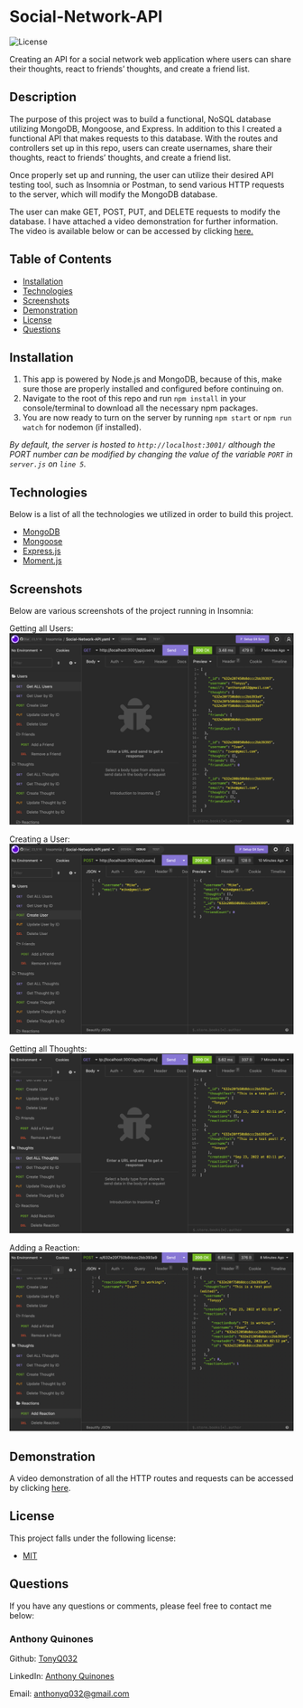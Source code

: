 # Social-Network-API
![License](https://img.shields.io/static/v1?label=License&message="MIT&color=BLUE)

Creating an API for a social network web application where users can share their thoughts, react to friends’ thoughts, and create a friend list.


## Description
The purpose of this project was to build a functional, NoSQL database utilizing MongoDB, Mongoose, and Express. In addition to this I created a functional API that makes requests to this database. With the routes and controllers set up in this repo, users can create usernames, share their thoughts, react to friends’ thoughts, and create a friend list.

Once properly set up and running, the user can utilize their desired API testing tool, such as Insomnia or Postman, to send various HTTP requests to the server, which will modify the MongoDB database.

The user can make GET, POST, PUT, and DELETE requests to modify the database. I have attached a video demonstration for further information. The video is available below or can be accessed by clicking [here.](https://drive.google.com/file/d/1ccHM2lLSTu8I6NJQHosgy9FS_IAcPvXq/view)


## Table of Contents
* [Installation](#installation)
* [Technologies](#technologies)
* [Screenshots](#screenshots)
* [Demonstration](#demonstration)
* [License](#license)
* [Questions](#questions)


## Installation

1. This app is powered by Node.js and MongoDB, because of this, make sure those are properly installed and configured before continuing on.
2. Navigate to the root of this repo and run `npm install` in your console/terminal to download all the necessary npm packages.
3. You are now ready to turn on the server by running `npm start` or `npm run watch` for nodemon (if installed).

*By default, the server is hosted to `http://localhost:3001/` although the PORT number can be modified by changing the value of the variable `PORT` in `server.js` on `line 5`.*


## Technologies
Below is a list of all the technologies we utilized in order to build this project.

* [MongoDB](https://www.mongodb.com)
* [Mongoose](https://mongoosejs.com)
* [Express.js](https://expressjs.com)
* [Moment.js](https://momentjs.com)


## Screenshots

Below are various screenshots of the project running in Insomnia:

Getting all Users:
![Screenshot of all Users retrieved](./Assets/get-all-users.png)

Creating a User:
![Screenshot of creating a new user](./Assets/create-user.png)

Getting all Thoughts:
![Screenshot of all Thoughts retrieved](./Assets/get-all-thoughts.png)

Adding a Reaction:
![Screenshot of adding a reaction](./Assets/add-reactions.png)


## Demonstration

A video demonstration of all the HTTP routes and requests can be accessed by clicking [here](https://drive.google.com/file/d/1ccHM2lLSTu8I6NJQHosgy9FS_IAcPvXq/view).


## License

This project falls under the following license:
* [MIT](https://opensource.org/licenses/MIT)


## Questions
If you have any questions or comments, please feel free to contact me below: 

### Anthony Quinones

Github: [TonyQ032](https://github.com/TonyQ032) 

LinkedIn: [Anthony Quinones](https://www.linkedin.com/in/anthony-quinones/)

Email: anthonyq032@gmail.com
